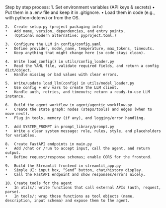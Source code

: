 Step by step process:
	1.	Set environment variables (API keys & secrets)
	•	Put them in a .env file and keep it in .gitignore.
	•	Load them in code (e.g., with python-dotenv) or from the OS.
	
    2.	Create setup.py (project packaging info)
	•	Add name, version, dependencies, and entry points.
	•	(Optional modern alternative: pyproject.toml.)
	
    3.	Configure the LLM in config/config.yaml
	•	Define provider, model_name, temperature, max_tokens, timeouts.
	•	Keep anything that might change here (so code stays clean).
	
    4.	Write load_config() in utils/config_loader.py
	•	Read the YAML file, validate required fields, and return a config dict/object.
	•	Handle missing or bad values with clear errors.
	
    5.	Write/update load_llm(config) in utils/model_loader.py
	•	Use config + env vars to create the LLM client.
	•	Handle auth, retries, and timeouts; return a ready-to-use LLM instance.
	
    6.	Build the agent workflow in agent/agentic_workflow.py
	•	Create the state graph: nodes (steps/tools) and edges (when to move next).
	•	Plug in tools, memory (if any), and logging/error handling.
	
    7.	Add SYSTEM_PROMPT in prompt_library/prompt.py
	•	Write a clear system message: role, rules, style, and placeholders for variables.
	
    8.	Create FastAPI endpoints in main.py
	•	Add /chat or /run to accept input, call the agent, and return output.
	•	Define request/response schemas; enable CORS for the frontend.
	
    9.	Build the Streamlit frontend in streamlit_app.py
	•	Simple UI: input box, “Send” button, chat/history display.
	•	Call the FastAPI endpoint and show responses/errors nicely.
	
    10.	Create tools for the agent
    •	In utils/: write functions that call external APIs (auth, request, parse).
	•	In tools/: wrap those functions as tool objects (name, description, input schema) and expose them to the agent.